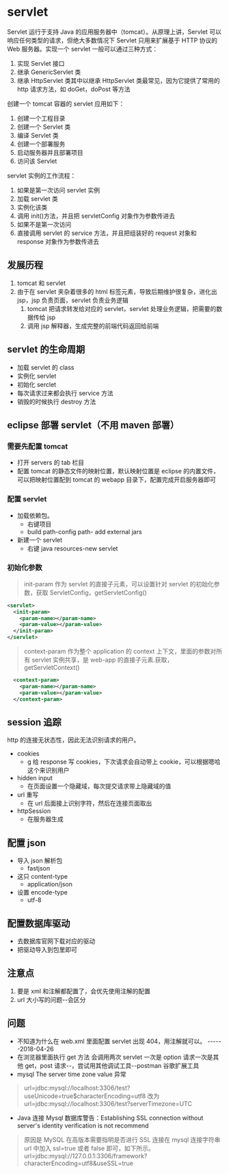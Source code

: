 # servlet

Servlet 运行于支持 Java 的应用服务器中（tomcat）。从原理上讲，Servlet 可以响应任何类型的请求，但绝大多数情况下 Servlet 只用来扩展基于 HTTP 协议的 Web 服务器。实现一个 servlet 一般可以通过三种方式：

1.  实现 Servlet 接口
2.  继承 GenericServlet 类
3.  继承 HttpServlet 类其中以继承 HttpServlet 类最常见，因为它提供了常用的 http 请求方法，如 doGet，doPost 等方法

创建一个 tomcat 容器的 servlet 应用如下：

1.  创建一个工程目录
2.  创建一个 Servlet 类
3.  编译 Servlet 类
4.  创建一个部署服务
5.  启动服务器并且部署项目
6.  访问该 Servlet

servlet 实例的工作流程：

1. 如果是第一次访问 servlet 实例
2. 加载 servlet 类
3. 实例化该类
4. 调用 init()方法，并且把 servletConfig 对象作为参数传进去
5. 如果不是第一次访问
6. 直接调用 servlet 的 service 方法，并且把组装好的 request 对象和 response 对象作为参数传进去

## 发展历程

1. tomcat 和 servlet
2. 由于在 servlet 夹杂着很多的 html 标签元素，导致后期维护很复杂，进化出 jsp，jsp 负责页面，servlet 负责业务逻辑
   1. tomcat 把请求转发给对应的 servlet，servlet 处理业务逻辑，把需要的数据传给 jsp
   2. 调用 jsp 解释器，生成完整的前端代码返回给前端

## servlet 的生命周期

- 加载 servlet 的 class
- 实例化 servlet
- 初始化 serclet
- 每次请求过来都会执行 service 方法
- 销毁的时候执行 destroy 方法

## eclipse 部署 servlet（不用 maven 部署）

### 需要先配置 tomcat

- 打开 servers 的 tab 栏目
- 配置 tomcat 的静态文件的映射位置，默认映射位置是 eclipse 的内置文件，可以把映射位置配到 tomcat 的 webapp 目录下，配置完成开启服务器即可

### 配置 servlet

- 加载依赖包。
  - 右键项目
  - build path-config path- add external jars
- 新建一个 servlet
  - 右键 java resources-new servlet

### 初始化参数

> init-param 作为 servlet 的直接子元素，可以设置针对 servlet 的初始化参数，获取 ServletConfig，getServletConfig()

```xml
<servlet>
  <init-param>
    <param-name></param-name>
    <param-value></param-value>
  </init-param>
</servlet>
```

> context-param 作为整个 application 的 context 上下文，里面的参数对所有 servlet 实例共享，是 web-app 的直接子元素.获取，getServletContext()

```xml
  <context-param>
    <param-name></param-name>
    <param-value></param-value>
  </context-param>
```

## session 追踪

http 的连接无状态性，因此无法识别请求的用户。

- cookies
  - g 给 response 写 cookies，下次请求会自动带上 cookie，可以根据嗯哈这个来识别用户
- hidden input
  - 在页面设置一个隐藏域，每次提交请求带上隐藏域的值
- url 重写
  - 在 url 后面接上识别字符，然后在连接页面取出
- httpSession
  - 在服务器生成

## 配置 json

- 导入 json 解析包
  - fastjson
- 这只 content-type
  - application/json
- 设置 encode-type
  - utf-8

## 配置数据库驱动

- 去数据库官网下载对应的驱动
- 把驱动导入到包里即可

## 注意点

1.  要是 xml 和注解都配置了，会优先使用注解的配置
2.  url 大小写的问题--会区分

## 问题

- 不知道为什么在 web.xml 里面配置 servlet 出现 404，用注解就可以。 ------2018-04-26
- 在浏览器里面执行 get 方法 会调用两次 servlet 一次是 option 请求一次是其他 get，post 请求--，尝试用其他调试工具--postman 谷歌扩展工具
- mysql The server time zone value 异常

> url=jdbc:mysql://localhost:3306/test?useUnicode=true\$characterEncoding=utf8
> 改为
> url=jdbc:mysql://localhost:3306/test?serverTimezone=UTC

- Java 连接 Mysql 数据库警告：Establishing SSL connection without server's identity verification is not recommend

> 原因是 MySQL 在高版本需要指明是否进行 SSL
> 连接在 mysql 连接字符串 url 中加入 ssl=true 或者 false 即可，如下所示。
> url=jdbc:mysql://127.0.0.1:3306/framework?characterEncoding=utf8&useSSL=true
